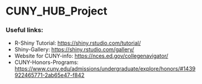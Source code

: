 # CUNY_HUB_Project

### Useful links:
 - R-Shiny Tutorial: https://shiny.rstudio.com/tutorial/
 - Shiny-Gallery: https://shiny.rstudio.com/gallery/
 - Website for CUNY-info: https://nces.ed.gov/collegenavigator/
 - CUNY-Honors-Programs: https://www.cuny.edu/admissions/undergraduate/explore/honors/#1439922465771-2ab65e47-f842
